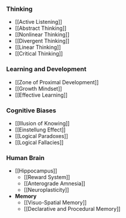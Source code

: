 ### Thinking
- [[Active Listening]]
- [[Abstract Thinking]]
- [[Nonlinear Thinking]]
- [[Divergent Thinking]]
- [[Linear Thinking]]
- [[Critical Thinking]]

### Learning and Development
- [[Zone of Proximal Development]]
- [[Growth Mindset]]
- [[Effective Learning]]

### Cognitive Biases
- [[Illusion of Knowing]]
- [[Einstellung Effect]]
- [[Logical Paradoxes]]
- [[Logical Fallacies]]

### Human Brain
- [[Hippocampus]]
	- [[Reward System]]
	- [[Anterograde Amnesia]]
	- [[Neuroplasticity]]
- **Memory**
	- [[Visuo-Spatial Memory]]
	- [[Declarative and Procedural Memory]]
